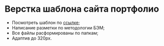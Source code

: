 <h1>Верстка шаблона сайта портфолио</h1>
<ul>
  <li>Посмотреть шаблон по <a href="https://romanchueshov.github.io/portfolio-template/">ссылке</a>;</li>
  <li>Написание разметки по методологии БЭМ;</li>
  <li>Все файлы расформированы по папкам;</li>
  <li>Адаптив до 320px.</li>
</ul>
